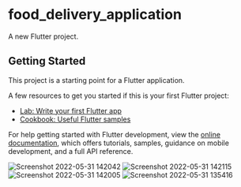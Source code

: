 # food_delivery_application

A new Flutter project.

## Getting Started

This project is a starting point for a Flutter application.

A few resources to get you started if this is your first Flutter project:

- [Lab: Write your first Flutter app](https://docs.flutter.dev/get-started/codelab)
- [Cookbook: Useful Flutter samples](https://docs.flutter.dev/cookbook)

For help getting started with Flutter development, view the
[online documentation](https://docs.flutter.dev/), which offers tutorials,
samples, guidance on mobile development, and a full API reference.


![Screenshot 2022-05-31 142042](https://user-images.githubusercontent.com/88269367/171288055-49d73461-ad38-4eaf-8a14-e06525c57b4d.png) 
![Screenshot 2022-05-31 142115](https://user-images.githubusercontent.com/88269367/171288191-f1ffdee7-1ccc-46db-b979-7ee467c37e97.png)
![Screenshot 2022-05-31 142005](https://user-images.githubusercontent.com/88269367/171288264-92611ea4-1dfc-48a3-850d-479c0a195ccf.png)
![Screenshot 2022-05-31 135416](https://user-images.githubusercontent.com/88269367/171288340-508bc0ba-4236-441c-86a3-699f9bfc1f96.png)
